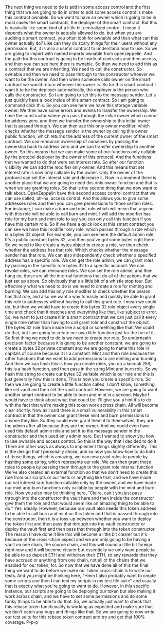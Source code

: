 The next thing we need to do is add in some access control and the first thing that we are going to do in order to add some access control is make this contract ownable. So we want to have an owner which is going to be in most cases the smart contracts, the deployer of the smart contract. But this is basically like some kind of a little bit centralized control. I mean it depends what the owner is actually allowed to do, but when you are auditing a smart contract, you often look for ownable and then what can this owner actually do? Like can they do scary things for their users without any permission. But, it is also a useful contract to understand how to use. So we are going to import with named imports ownable from openzeppelin. And the path for this contract is going to be inside of contracts and then access, and then you can see here there is ownable. So then we need to add this as a contract that we are inheriting. We need to call the constructor. So ownable and then we need to pass through to the constructor whoever we want to be the owner. And then when someone calls owner on the smart contract we would return whoever the owner is. So for this smart contract I want it to be the deployer automatically, the deployer is the person who calls the constructor. So I am going to set this to the message sender. Let's just quickly have a look inside of this smart contract. So I am going to command click this.  So you can see here we have this storage variable owner. We then have some errors and events to transfer the ownership. We have the constructor where you pass through the initial owner which cannot be address zero, and then we transfer the ownership to this initial owner that is passed through. We can then use this only owner modifier, which checks whether the message sender is the owner by calling this owner public function, which returns the address of the current owner of the smart contract. We can renounce ownership of ourselves by passing the ownership back to address zero and we can transfer ownership to another owner. So this means that we can make some of our functions only callable by the protocol deployer by the owner of this protocol. And the functions that we wanted to do that were set interest rate. So after our function visibility we can add the modifier only owner. And this means that set interest rate is now only callable by the owner. Only the owner of the protocol can set the interest rate and decrease it. Now in a moment there is another place that we are going to need this only owner function and that is when we are granting roles. So that is the second thing that we now want to talk about. OpenZeppelin have this second access control contract that we can use called, ah-ha, access control. And this allows you to give some addresses roles and then you can give permissions to those certain roles. For instance, I can make a burn and mint role which will mean that anyone with this role will be able to call burn and mint. I will add the modifier has role for my burn and mint role to say you can only call this function if you have this certain role. So if we have a quick look at this smart contract you can see we have this modifier only role, which passes through a role which is a bytes 32 object. For example, you can see here the default admin role. It's a public constant bytes 32, and then you've got some bytes right there. So we need to like create a bytes object to create a role, we then check whether the address has that role. Which checks whether the message sender has that role. We can also independently check whether a specified address has a specific role. We can get the role admin, we can grant roles by passing in the specific role bytes 32 to a specific account. We can revoke roles, we can renounce roles. We can set the role admin, and then hang on, these are all the internal functions that do all of the actions that we just set up above. So obviously that's a little bit of a whistle stop tour. But effectively what we need to do is we need to create a role for minting and burning. We can add this only role modifier to check whether the person has that role, and also we want a way to easily and quickly be able to grant this role to addresses without having to call this grant role. I mean we could do, but then we would have to create this bytes 32 role object every single time and check that it matches and everything like that, like subject to error. So, we want to just create it in a smart contract that we can just call it every single time rather than having to call grant role and construct the object. The bytes 32 role from inside like a script or something like that. We could do that, but I am going to create our own little function just for the fun of it. So first thing we need to do is we need to create our role. So underneath precision factor because it is going to be another constant, we are going to create a bytes 32 private constant and we are going to name this role in capitals of course because it is a constant. Mint and then role because the other functions that we want to add permissions to are minting and burning. And then we can hash this is how you create roles, you do a keccak 256, this is a hash function, and then pass in the string Mint and burn role. So we hash this string to create our bytes 32 variable which is our role and this is just generally how this is done. This is how you create a specific role. So then we are going to create a little function called, I don't know, something like set vault and then set the vault contract. However, we are going to want another smart contract to be able to burn and mint in a second. Maybe I would have to think about what that could be. I'll give you a hint it's to do with the fact that we're making this token work across chain. All will become clear shortly. Now as I said there is a small vulnerability in this smart contract in that the owner can grant these mint and burn permissions to anyone they like. So they could even grant them it to themselves, they are the admin after all because they are the owner. And we could even have used this default admin role and set it to the message sender in the constructor and then used only admin here. But I wanted to show you how to use ownable and access control. So this is the way that I decided to do it. There are other ways as always to implement things slightly differently. This is the design that I personally chose, and so now you know how to do both of those things, which is amazing, we can now grant roles to people by hashing some string, which represents our role. We can then grant those roles to people by passing them through to the grant role internal function. We've also created an external function so that we don't need to create this role from our scripts or our tests or anything like that, and we have made our set interest rate function callable only by the owner, and we have made our mint and burn functions only callable by people with the mint and burn role. Now you also may be thinking here,  "Claire, can't you just pass through into the constructor the vault here and then inside the constructor give them the role and that would seem like an amazing thing to be able to do." Yes, ideally. However, because our vault also needs this token address to be able to call burn and mint on this token and that is passed through into the constructor, then it is a toss-up between whether you want to deploy the token first and then pass that through into the vault constructor or deploy the vault first and then pass that through into the token constructor. The reason I have done it like this will become a little bit clearer but it's because of the cross-chain aspect and we are only going to be having a vault on one chain, the source chain, and this will sound a little bit foreign right now and it will become clearer but essentially we only want people to be able to so deposit ETH and withdraw their ETH, so any rewards that they have accrued or anything from one chain, not all of the chains that we enabled for our token, for. So now that we have done all of this the final thing we want to do before we make our token cross-chain is to write our tests. And you might be thinking here, "Hmm I also probably want to create some scripts and then I can test my scripts in my test file suite" and usually that is exactly what you're going to want to do. However, in this specific instance, our scripts are going to be deploying our token but also making it work across chain, and we have to set some permissions and do some funky things to be able to do that. So, we actually just want to check that this rebase token functionality is working as expected and make sure that we don't catch any bugs and things like that. So we are going to now write our test suite for this rebase token contract and try and get that 100% coverage. P-p-p 
                            
